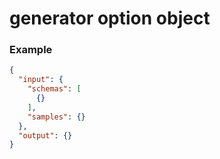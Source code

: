 # generator option object


### Example

```json
{
  "input": {
    "schemas": [
      {}
    ],
    "samples": {}
  },
  "output": {}
}
```